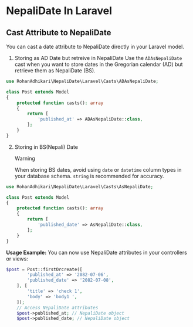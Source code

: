 # NepaliDate In Laravel

## Cast Attribute to NepaliDate

You can cast a date attribute to NepaliDate directly in your Laravel model.

1. Storing as AD Date but retreive in NepaliDate
   Use the `ADAsNepaliDate` cast when you want to store dates in the Gregorian calendar (AD) but retrieve them as NepaliDate (BS).

```php
use RohanAdhikari\NepaliDate\Laravel\Casts\ADAsNepaliDate;

class Post extends Model
{
    protected function casts(): array
    {
        return [
            'published_at' => ADAsNepaliDate::class,
        ];
    }
}

```

2. Storing in BS(Nepali) Date
   > [!Warning]
   > When storing BS dates, avoid using `date` or `datetime` column types in your database schema.
   > `string` is recommended for accuracy.

```php
use RohanAdhikari\NepaliDate\Laravel\Casts\AsNepaliDate;

class Post extends Model
{
    protected function casts(): array
    {
        return [
            'published_date' => AsNepaliDate::class,
        ];
    }
}
```

**Usage Example:**
You can now use NepaliDate attributes in your controllers or views:

```php
$post = Post::firstOrcreate([
        'published_at' => '2082-07-06',
        'published_date' => '2082-07-08',
    ], [
        'title' => 'check 1',
        'body' => 'body1 ',
    ]);
    // Access NepaliDate attributes
    $post->published_at; // NepaliDate object
    $post->published_date; // NepaliDate object
```
